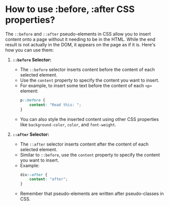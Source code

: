 # How to use :before, :after CSS properties?

The `::before` and `::after` pseudo-elements in CSS allow you to insert content onto a page without it needing to be in the HTML. While the end result is not actually in the DOM, it appears on the page as if it is. Here's how you can use them:

1. **`::before` Selector:**
    - The `::before` selector inserts content before the content of each selected element.
    - Use the `content` property to specify the content you want to insert.
    - For example, to insert some text before the content of each `<p>` element:
        ```css
        p::before {
            content: "Read this: ";
        }
        ```
    - You can also style the inserted content using other CSS properties like `background-color`, `color`, and `font-weight`.

2. **`::after` Selector:**
    - The `::after` selector inserts content after the content of each selected element.
    - Similar to `::before`, use the `content` property to specify the content you want to insert.
    - Example:
        ```css
        div::after {
            content: "after";
        }
        ```
    - Remember that pseudo-elements are written after pseudo-classes in CSS.

